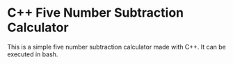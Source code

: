 # C++ Five Number Subtraction Calculator
This is a simple five number subtraction calculator made with C++. It can be executed in bash.

